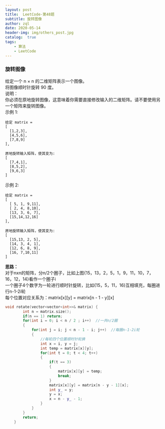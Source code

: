 ```yaml
---
layout: post
title:  LeetCode-第48题
subtitle: 旋转图像
author: zql
date: 2020-05-14
header-img: img/others_post.jpg
catalog:  true
tags:
    - 算法
    - LeetCode
--- 
```

### 旋转图像  
给定一个 n × n 的二维矩阵表示一个图像。  
将图像顺时针旋转 90 度。  
说明：  
你必须在原地旋转图像，这意味着你需要直接修改输入的二维矩阵。请不要使用另一个矩阵来旋转图像。  
示例 1:  
```
给定 matrix = 
[
  [1,2,3],
  [4,5,6],
  [7,8,9]
],

原地旋转输入矩阵，使其变为:
[
  [7,4,1],
  [8,5,2],
  [9,6,3]
]
```
示例 2:  
```
给定 matrix =
[
  [ 5, 1, 9,11],
  [ 2, 4, 8,10],
  [13, 3, 6, 7],
  [15,14,12,16]
], 

原地旋转输入矩阵，使其变为:
[
  [15,13, 2, 5],
  [14, 3, 4, 1],
  [12, 6, 8, 9],
  [16, 7,10,11]
]
```
**思路：**  
对于nxn的矩阵，分n/2个圈子，比如上图{15，13，2，5，1，9，11，10，7，16，12，14}看作一个圈子i  
一个圈子4个数字为一轮进行顺时针旋转，比如{15，5，11，16}互相填充，每圈进行n-1-2i轮  
每个位置对应关系为：matrix[x][y] = matrix[n - 1 - y][x]  
```c++
void rotate(vector<vector<int>>& matrix) {
        int n = matrix.size();
        if(n == 1) return;
        for(int i = 0; i < n / 2 ; i++)  //一共n/2圈
        {
            for(int j = i; j < n - 1 - i; j++)  //每圈n-1-2i轮
            {
                //每轮四个位置顺时针轮换
                int x = i, y = j;
                int temp = matrix[x][y];
                for(int t = 0; t < 4; t++)
                {
                    if(t == 3)
                    {
                        matrix[x][y] = temp;
                        break;
                    }
                    matrix[x][y] = matrix[n - y - 1][x];
                    int y_ = y;
                    y = x;
                    x = n - y_ - 1;
                }
            }
        }
        return;
    }
```
